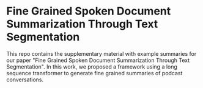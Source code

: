 # Fine Grained Spoken Document Summarization Through Text Segmentation

This repo contains the supplementary material with example summaries for our paper "Fine Grained Spoken Document Summarization Through Text Segmentation". In this work, we proposed a framework using a long sequence transformer to generate fine grained summaries of podcast conversations.
